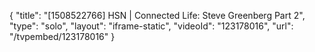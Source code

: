 {
    "title": "[1508522766] HSN | Connected Life: Steve Greenberg Part 2",
    "type": "solo",
    "layout": "iframe-static",
    "videoId": "123178016",
    "url": "\/tvpembed\/123178016"
}